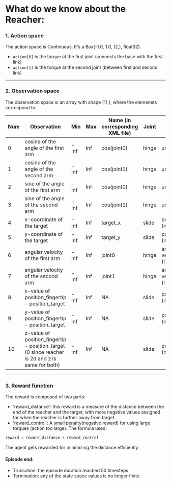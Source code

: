 # What do we know about the Reacher:


### 1. Action space 
The action space is Continuous. It's a Box(-1.0, 1.0, (2,), float32). 
- `action[0]` is the torque at the first joint (connects the base with the first link)
- `action[1]` is the torque at the second joint (between first and second link)

---

### 2. Observation space
The observation space is an array with shape (11,), where the elemenets correcpond to:

|Num|Observation|Min|Max|Name (in corresponding XML file)|Joint|Unit|
|---|---|---|---|---|---|---|
|0|cosine of the angle of the first arm|-Inf|Inf|cos(joint0)|hinge|unitless|
|1|cosine of the angle of the second arm|-Inf|Inf|cos(joint1)|hinge|unitless|
|2|sine of the angle of the first arm|-Inf|Inf|cos(joint0)|hinge|unitless|
|3|sine of the angle of the second arm|-Inf|Inf|cos(joint1)|hinge|unitless|
|4|x-coordinate of the target|-Inf|Inf|target_x|slide|position (m)|
|5|y-coordinate of the target|-Inf|Inf|target_y|slide|position (m)|
|6|angular velocity of the first arm|-Inf|Inf|joint0|hinge|angular velocity (rad/s)|
|7|angular velocity of the second arm|-Inf|Inf|joint1|hinge|angular velocity (rad/s)|
|8|x-value of position_fingertip - position_target|-Inf|Inf|NA|slide|position (m)|
|9|y-value of position_fingertip - position_target|-Inf|Inf|NA|slide|position (m)|
|10|z-value of position_fingertip - position_target (0 since reacher is 2d and z is same for both)|-Inf|Inf|NA|slide|position (m)|

---

### 3. Reward function
The reward is composed of two parts:
- 'reward_distance': this reward is a measure of the distance between the end of the reacher and the target, with more negative values assigned for when the reacher is further away from target.
- 'reward_control': A small penalty(negative reward) for using large torques (action too large).
The formula used:
```python
reward = reward_distance + reward_control
```
The agent gets rewarded for minimizing the distance efficiently.

#### Episode end:
- Truncation: the episode duration reached 50 timesteps
- Termination: any of the state space values is no longer finite